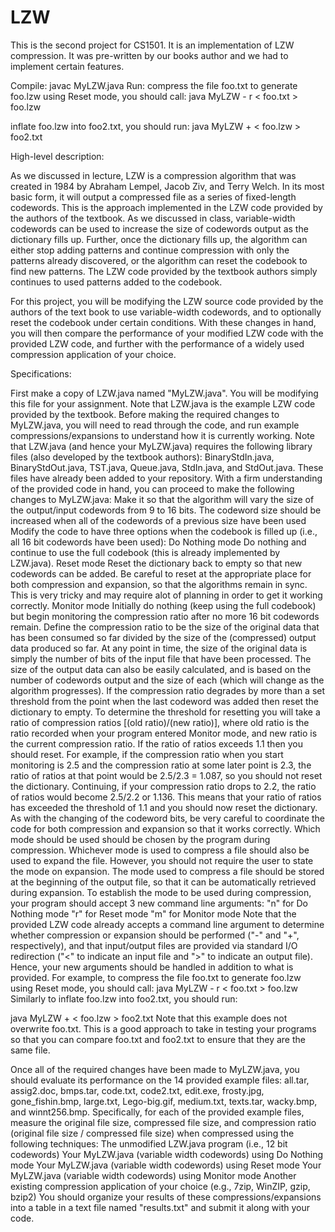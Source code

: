 # LZW
This is the second project for CS1501. It is an implementation of LZW compression. It was pre-written by our books author and we had to implement certain features.

Compile: javac MyLZW.java
Run:
compress the file foo.txt to generate foo.lzw using Reset mode, you should call:
java MyLZW - r < foo.txt > foo.lzw

inflate foo.lzw into foo2.txt, you should run:
java MyLZW + < foo.lzw > foo2.txt


High-level description:

As we discussed in lecture, LZW is a compression algorithm that was created in 1984 by Abraham Lempel, Jacob Ziv, and Terry Welch. In its most basic form, it will output a compressed file as a series of fixed-length codewords. This is the approach implemented in the LZW code provided by the authors of the textbook. As we discussed in class, variable-width codewords can be used to increase the size of codewords output as the dictionary fills up. Further, once the dictionary fills up, the algorithm can either stop adding patterns and continue compression with only the patterns already discovered, or the algorithm can reset the codebook to find new patterns. The LZW code provided by the textbook authors simply continues to used patterns added to the codebook.

For this project, you will be modifying the LZW source code provided by the authors of the text book to use variable-width codewords, and to optionally reset the codebook under certain conditions. With these changes in hand, you will then compare the performance of your modified LZW code with the provided LZW code, and further with the performance of a widely used compression application of your choice.

Specifications:

First make a copy of LZW.java named "MyLZW.java". You will be modifying this file for your assignment. Note that LZW.java is the example LZW code provided by the textbook.
Before making the required changes to MyLZW.java, you will need to read through the code, and run example compressions/expansions to understand how it is currently working. Note that LZW.java (and hence your MyLZW.java) requires the following library files (also developed by the textbook authors): BinaryStdIn.java, BinaryStdOut.java, TST.java, Queue.java, StdIn.java, and StdOut.java. These files have already been added to your repository.
With a firm understanding of the provided code in hand, you can proceed to make the following changes to MyLZW.java:
Make it so that the algorithm will vary the size of the output/input codewords from 9 to 16 bits.
The codeword size should be increased when all of the codewords of a previous size have been used
Modify the code to have three options when the codebook is filled up (i.e., all 16 bit codewords have been used):
Do Nothing mode Do nothing and continue to use the full codebook (this is already implemented by LZW.java).
Reset mode Reset the dictionary back to empty so that new codewords can be added. Be careful to reset at the appropriate place for both compression and expansion, so that the algorithms remain in sync. This is very tricky and may require alot of planning in order to get it working correctly.
Monitor mode Initially do nothing (keep using the full codebook) but begin monitoring the compression ratio after no more 16 bit codewords remain. Define the compression ratio to be the size of the original data that has been consumed so far divided by the size of the (compressed) output data produced so far. At any point in time, the size of the original data is simply the number of bits of the input file that have been processed. The size of the output data can also be easily calculated, and is based on the number of codewords output and the size of each (which will change as the algorithm progresses). If the compression ratio degrades by more than a set threshold from the point when the last codeword was added then reset the dictionary to empty. To determine the threshold for resetting you will take a ratio of compression ratios [(old ratio)/(new ratio)], where old ratio is the ratio recorded when your program entered Monitor mode, and new ratio is the current compression ratio. If the ratio of ratios exceeds 1.1 then you should reset. For example, if the compression ratio when you start monitoring is 2.5 and the compression ratio at some later point is 2.3, the ratio of ratios at that point would be 2.5/2.3 = 1.087, so you should not reset the dictionary. Continuing, if your compression ratio drops to 2.2, the ratio of ratios would become 2.5/2.2 or 1.136. This means that your ratio of ratios has exceeded the threshold of 1.1 and you should now reset the dictionary. As with the changing of the codeword bits, be very careful to coordinate the code for both compression and expansion so that it works correctly.
Which mode should be used should be chosen by the program during compression. Whichever mode is used to compress a file should also be used to expand the file. However, you should not require the user to state the mode on expansion. The mode used to compress a file should be stored at the beginning of the output file, so that it can be automatically retrieved during expansion. To establish the mode to be used during compression, your program should accept 3 new command line arguments:
"n" for Do Nothing mode
"r" for Reset mode
"m" for Monitor mode
Note that the provided LZW code already accepts a command line argument to determine whether compression or expansion should be performed ("-" and "+", respectively), and that input/output files are provided via standard I/O redirection ("<" to indicate an input file and ">" to indicate an output file). Hence, your new arguments should be handled in addition to what is provided. For example, to compress the file foo.txt to generate foo.lzw using Reset mode, you should call:
java MyLZW - r < foo.txt > foo.lzw
Similarly to inflate foo.lzw into foo2.txt, you should run:

java MyLZW + < foo.lzw > foo2.txt
Note that this example does not overwrite foo.txt. This is a good approach to take in testing your programs so that you can compare foo.txt and foo2.txt to ensure that they are the same file.

Once all of the required changes have been made to MyLZW.java, you should evaluate its performance on the 14 provided example files: all.tar, assig2.doc, bmps.tar, code.txt, code2.txt, edit.exe, frosty.jpg, gone_fishin.bmp, large.txt, Lego-big.gif, medium.txt, texts.tar, wacky.bmp, and winnt256.bmp. Specifically, for each of the provided example files, measure the original file size, compressed file size, and compression ratio (original file size / compressed file size) when compressed using the following techniques:
The unmodified LZW.java program (i.e., 12 bit codewords)
Your MyLZW.java (variable width codewords) using Do Nothing mode
Your MyLZW.java (variable width codewords) using Reset mode
Your MyLZW.java (variable width codewords) using Monitor mode
Another existing compression application of your choice (e.g., 7zip, WinZIP, gzip, bzip2) You should organize your results of these compressions/expansions into a table in a text file named "results.txt" and submit it along with your code.
